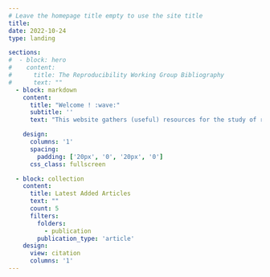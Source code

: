 ```yaml
---
# Leave the homepage title empty to use the site title
title:
date: 2022-10-24
type: landing

sections:
#  - block: hero
#    content:
#      title: The Reproducibility Working Group Bibliography 
#      text: ""
  - block: markdown
    content:
      title: "Welcome ! :wave:"
      subtitle: ''
      text: "This website gathers (useful) resources for the study of reproducibility in neuroimaging. This website is maintained by the reproducibility working group (led by [Camille Maumet](http://camillemaumet.com/)) of the [Empenn research team](https://team.inria.fr/empenn/)"

    design:
      columns: '1'
      spacing:
        padding: ['20px', '0', '20px', '0']
      css_class: fullscreen

  - block: collection
    content:
      title: Latest Added Articles
      text: ""
      count: 5
      filters:
        folders:
          - publication
        publication_type: 'article'
    design:
      view: citation
      columns: '1'
---
```

